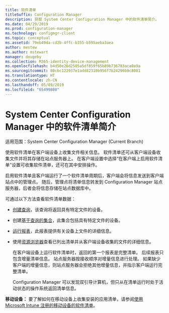 ```yaml
---
title: 软件清单
titleSuffix: Configuration Manager
description: 获取 System Center Configuration Manager 中的软件清单简介。
ms.date: 04/29/2019
ms.prod: configuration-manager
ms.technology: configmgr-client
ms.topic: conceptual
ms.assetid: 79eb49da-cd2b-4ffc-b355-b595aeba3aea
author: mestew
ms.author: mstewart
manager: dougeby
ms.collection: M365-identity-device-management
ms.openlocfilehash: b4d50e26d2505a5df859f65b89b736783aca0a9a
ms.sourcegitcommit: 80cbc122937e1add82310b956f7b24296b9c8081
ms.translationtype: HT
ms.contentlocale: zh-CN
ms.lasthandoff: 05/09/2019
ms.locfileid: "65499808"
---
```

# <a name="introduction-to-software-inventory-in-system-center-configuration-manager"></a>System Center Configuration Manager 中的软件清单简介

适用范围：System Center Configuration Manager (Current Branch)

使用软件清单在客户端设备上收集文件相关信息。 软件清单还可从客户端设备收集文件并将其存储在站点服务器上。 在客户端设置中选择“在客户端上启用软件清单”设置可收集软件清单，还可在其中安排操作。  

启用软件清单且客户端运行了一个软件清单周期后，客户端会将信息发送到客户端站点中的管理点。 随后，管理点将清单信息转发到 Configuration Manager 站点服务器，后者会将信息存储在站点数据库中。   

 可通过以下方法查看软件清单数据：  

- [创建查询](../../../../core/servers/manage/create-queries.md)，该查询将返回具有特定文件的设备。   

- 创建[基于查询的集合](../../../../core/clients/manage/collections/introduction-to-collections.md)，此集合包括具有特定文件的设备。   

- [运行报表](../../../../core/servers/manage/reporting.md)，此报表提供有关设备上文件的详细信息。

- 使用[资源浏览器](../../../../core/clients/manage/inventory/use-resource-explorer-to-view-software-inventory.md)查看已列出清单并从客户端设备收集的文件的详细信息。   

  在客户端设备上运行软件清单时，返回的第一个报表是完整清单。 后续报表只包含增量清单信息。 站点服务器按接收顺序对增量信息进行处理。 如果缺少客户端的增量信息，则站点服务器会拒绝其他增量信息，并指示客户端运行完整清单。  

  Configuration Manager 可以发现双引导计算机，但只从在清单运行时处于活动状态的操作系统返回清单信息。  

**移动设备：** 要了解如何在移动设备上收集安装的应用清单，请参阅[使用 Microsoft Intune 注册的移动设备的软件清单](../../../../mdm/deploy-use/software-inventory-mobile-devices.md)。
